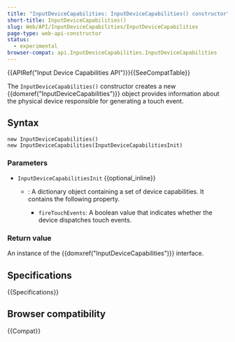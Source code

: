 ```yaml
---
title: "InputDeviceCapabilities: InputDeviceCapabilities() constructor"
short-title: InputDeviceCapabilities()
slug: Web/API/InputDeviceCapabilities/InputDeviceCapabilities
page-type: web-api-constructor
status:
  - experimental
browser-compat: api.InputDeviceCapabilities.InputDeviceCapabilities
---
```


{{APIRef("Input Device Capabilities API")}}{{SeeCompatTable}}

The `InputDeviceCapabilities()` constructor creates a new
{{domxref("InputDeviceCapabilities")}} object provides information about the physical
device responsible for generating a touch event.

## Syntax

```js-nolint
new InputDeviceCapabilities()
new InputDeviceCapabilities(InputDeviceCapabilitiesInit)
```

### Parameters

- `InputDeviceCapabilitiesInit` {{optional_inline}}

  - : A dictionary object containing a set of device capabilities. It contains the
    following property.

    - `fireTouchEvents`: A boolean value that indicates
      whether the device dispatches touch events.

### Return value

An instance of the {{domxref("InputDeviceCapabilities")}} interface.

## Specifications

{{Specifications}}

## Browser compatibility

{{Compat}}
